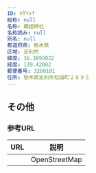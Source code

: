 ```yaml
---
ID: VTYxf
総称: null
名称: 織姫神社
名称読み: null
別名: null
都道府県: 栃木県
区域: 足利市
緯度: 36.3893022
経度: 139.42082
郵便番号: 3260101
住所: 栃木県足利市松田町２８９５
---
```


## その他

### 参考URL

| URL | 説明          |
| --- | ------------- |
|     | OpenStreetMap |
